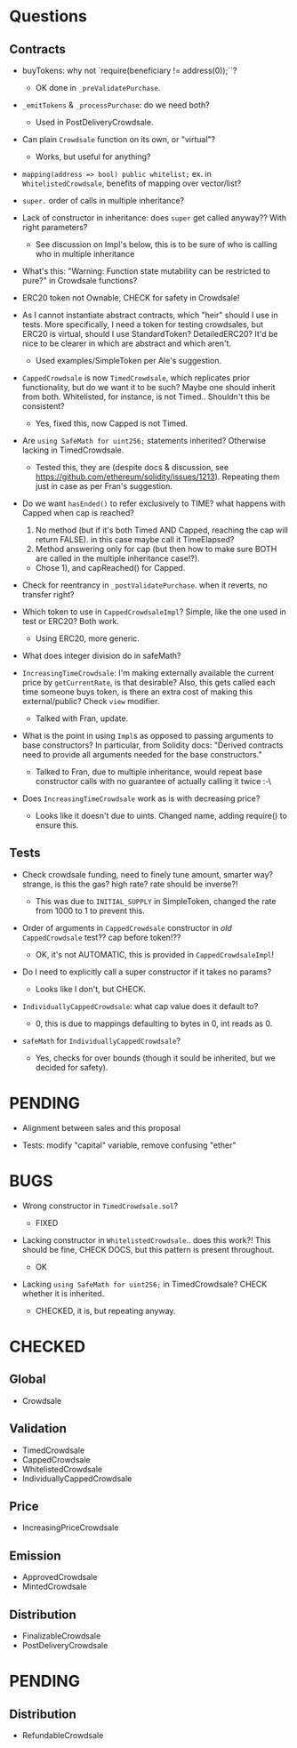 # Questions

## Contracts

* buyTokens: why not `require(beneficiary != address(0));``?
   - OK done in `_preValidatePurchase`.


* `_emitTokens` & `_processPurchase`: do we need both?
  - Used in PostDeliveryCrowdsale.


* Can plain `Crowdsale` function on its own, or "virtual"?
  - Works, but useful for anything?


* `mapping(address => bool) public whitelist;` ex. in `WhitelistedCrowdsale`, benefits of mapping over vector/list?


* `super.` order of calls in multiple inheritance?


* Lack of constructor in inheritance: does `super` get called anyway?? With right parameters?
  - See discussion on Impl's below, this is to be sure of who is calling who in multiple inheritance

* What's this: "Warning: Function state mutability can be restricted to pure?" in Crowdsale functions?


* ERC20 token not Ownable, CHECK for safety in Crowdsale!


* As I cannot instantiate abstract contracts, which "heir" should I use in tests. More specifically, I need a token for testing crowdsales, but ERC20 is virtual, should I use StandardToken? DetailedERC20? It'd be nice to be clearer in which are abstract and which aren't.
  - Used examples/SimpleToken per Ale's suggestion.


* `CappedCrowdsale` is now `TimedCrowdsale`, which replicates prior functionality, but do we want it to be such? Maybe one should inherit from both. Whitelisted, for instance, is not Timed.. Shouldn't this be consistent?
  - Yes, fixed this, now Capped is not Timed.


* Are `using SafeMath for uint256;` statements inherited? Otherwise lacking in TimedCrowdsale.
  - Tested this, they are (despite docs & discussion, see https://github.com/ethereum/solidity/issues/1213). Repeating them just in case as per Fran's suggestion.


* Do we want `hasEnded()` to refer exclusively to TIME? what happens with Capped when cap is reached?
  1) No method (but if it's both Timed AND Capped, reaching the cap will return FALSE). in this case maybe call it TimeElapsed?
  2) Method answering only for cap (but then how to make sure BOTH are called in the multiple inheritance case!?).
  - Chose 1), and capReached() for Capped.


* Check for reentrancy in `_postValidatePurchase`. when it reverts, no transfer right?


* Which token to use in `CappedCrowdsaleImpl`? Simple, like the one used in test or ERC20? Both work.
  - Using ERC20, more generic.

* What does integer division do in safeMath?


* `IncreasingTimeCrowdsale`: I'm making externally available the current price by `getCurrentRate`, is that desirable? Also, this gets called each time someone buys token, is there an extra cost of making this external/public? Check `view` modifier.
  - Talked with Fran, update.

* What is the point in using `Impl`s as opposed to passing arguments to base constructors? In particular, from Solidity docs: "Derived contracts need to provide all arguments needed for the base constructors."
  - Talked to Fran, due to multiple inheritance, would repeat base constructor calls with no guarantee of actually calling it twice :-\


* Does `IncreasingTimeCrowdsale` work as is with decreasing price?
  - Looks like it doesn't due to uints. Changed name, adding require() to ensure this.

## Tests

* Check crowdsale funding, need to finely tune amount, smarter way? strange, is this the gas? high rate? rate should be inverse?!
  - This was due to `INITIAL_SUPPLY` in SimpleToken, changed the rate from 1000 to 1 to prevent this.


* Order of arguments in `CappedCrowdsale` constructor in _old_ `CappedCrowdsale` test?? cap before token!??
  - OK, it's not AUTOMATIC, this is provided in `CappedCrowdsaleImpl`!


* Do I need to explicitly call a super constructor if it takes no params?
  - Looks like I don't, but CHECK.


* `IndividuallyCappedCrowdsale`: what cap value does it default to?
  - 0, this is due to mappings defaulting to bytes in 0, int reads as 0.


* `safeMath` for `IndividuallyCappedCrowdsale`?
  - Yes, checks for over bounds (though it sould be inherited, but we decided for safety).



# PENDING

* Alignment between sales and this proposal

* Tests: modify "capital" variable, remove confusing "ether"

# BUGS

* Wrong constructor in `TimedCrowdsale.sol`?
  - FIXED


* Lacking constructor in `WhitelistedCrowdsale`.. does this work?! This should be fine, CHECK DOCS, but this pattern is present throughout.
  - OK


* Lacking `using SafeMath for uint256;` in TimedCrowdsale? CHECK whether it is inherited.
  - CHECKED, it is, but repeating anyway.



# CHECKED

## Global
  - Crowdsale

## Validation
  - TimedCrowdsale
  - CappedCrowdsale
  - WhitelistedCrowdsale
  - IndividuallyCappedCrowdsale

## Price
  - IncreasingPriceCrowdsale

## Emission
  - ApprovedCrowdsale
  - MintedCrowdsale

## Distribution
  - FinalizableCrowdsale
  - PostDeliveryCrowdsale


# PENDING

## Distribution
  - RefundableCrowdsale
